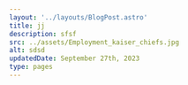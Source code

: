 ```yaml
---
layout: '../layouts/BlogPost.astro'
title: jj
description: sfsf
src: ../assets/Employment_kaiser_chiefs.jpg
alt: sdsd
updatedDate: September 27th, 2023
type: pages
---
```

